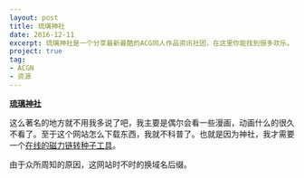 ```yaml
---
layout: post
title: 琉璃神社
date: 2016-12-11
excerpt: 琉璃神社是一个分享最新最酷的ACG同人作品资讯社团，在这里你能找到很多欢乐。
project: true
tag: 
- ACGN
- 资源
---
```


[**琉璃神社**](https://www.hacg.fi/)

这么著名的地方就不用我多说了吧，我主要是偶尔会看一些漫画，动画什么的很久不看了。至于这个网站怎么下载东西，我就不科普了。也就是因为神社，我才需要一个[在线的磁力链转种子工具](http://windfire.space/torrent/)。

由于众所周知的原因，这网站时不时的换域名后缀。
